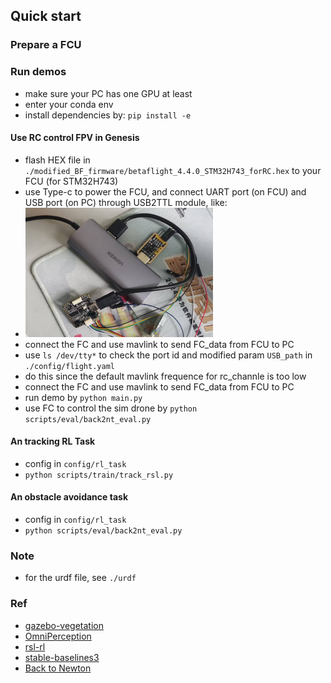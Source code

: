 ## Quick start

### Prepare a FCU


### Run demos
- make sure your PC has one GPU at least
- enter your conda env
- install dependencies by: `pip install -e`

#### Use RC control FPV in Genesis
- flash HEX file in `./modified_BF_firmware/betaflight_4.4.0_STM32H743_forRC.hex` to your FCU (for STM32H743)
- use Type-c to power the FCU, and connect UART port (on FCU) and USB port (on PC) through USB2TTL module, like:
- <img src="./doc/1.png"  width="300" /> <br>
- connect the FC and use mavlink to send FC_data from FCU to PC
- use `ls /dev/tty*` to check the port id and modified param `USB_path` in `./config/flight.yaml`
- do this since the default mavlink frequence for rc_channle is too low
- connect the FC and use mavlink to send FC_data from FCU to PC
- run demo by `python main.py`
- use FC to control the sim drone by `python scripts/eval/back2nt_eval.py`

#### An tracking RL Task
- config in `config/rl_task`
- `python scripts/train/track_rsl.py` 

#### An obstacle avoidance task
- config in `config/rl_task`
- `python scripts/eval/back2nt_eval.py` 

### Note
- for the urdf file, see `./urdf` 

### Ref
- [gazebo-vegetation](https://github.com/kubja/gazebo-vegetation)
- [OmniPerception](https://github.com/aCodeDog/OmniPerception)
- [rsl-rl](https://github.com/leggedrobotics/rsl_rl.git)
- [stable-baselines3](https://github.com/DLR-RM/stable-baselines3.git)
- [Back to Newton](https://github.com/HenryHuYu/DiffPhysDrone)